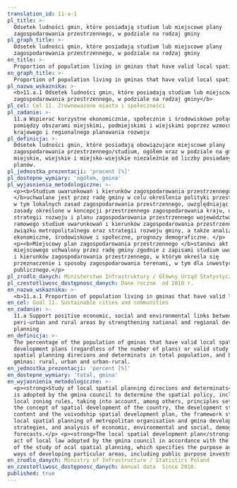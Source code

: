 ```yaml
---
translation_id: 11-a-1
pl_title: >-
  Odsetek ludności gmin, które posiadają studium lub miejscowe plany
  zagospodarowania przestrzennego, w podziale na rodzaj gminy
pl_graph_title: >-
  Odsetek ludności gmin, które posiadają studium lub miejscowe plany
  zagospodarowania przestrzennego, w podziale na rodzaj gminy
en_title: >-
  Proportion of population living in gminas that have valid local spatial development plans or valid study of local spatial planning      direcions and determinats, by type of gminas
en_graph_title: >-
  Proportion of population living in gminas that have valid local spatial development plans or valid study of local spatial planning direcions and determinats, by type of gminas
pl_nazwa_wskaznika: >-
  <b>11.a.1 Odsetek ludności gmin, które posiadają studium lub miejscowe plany
  zagospodarowania przestrzennego, w podziale na rodzaj gminy</b>
pl_cel: Cel 11. Zrównoważone miasta i społeczności
pl_zadanie: >-
  11.a Wspierać korzystne ekonomicznie, społecznie i środowiskowo połączenia
  pomiędzy obszarami miejskimi, podmiejskimi i wiejskimi poprzez wzmocnienie
  krajowego i regionalnego planowania rozwoju
pl_definicja: >-
  Odsetek ludności gmin, które posiadają obowiązujące miejscowe plany
  zagospodarowania przestrzennego/studium, ogółem oraz w podziale na gminy
  miejskie, wiejskie i miejsko-wiejskie niezależnie od liczby posiadanych
  planów.
pl_jednostka_prezentacji: 'procent [%]'
pl_dostepne_wymiary: 'ogółem, gmina'
pl_wyjasnienia_metodologiczne: >-
  <p><b>Studium uwarunkowań i kierunków zagospodarowania przestrzennego
  </b>uchwalane jest przez radę gminy w celu określenia polityki przestrzennej,
  w tym lokalnych zasad zagospodarowania przestrzennego, uwzględniając m.in.
  zasady określone w koncepcji przestrzennego zagospodarowania kraju, ustalenia
  strategii rozwoju i planu zagospodarowania przestrzennego województwa,
  ramowego studium uwarunkowań i kierunków zagospodarowania przestrzennego
  związku metropolitalnego oraz strategii rozwoju gminy, a także analizy
  ekonomiczne, środowiskowe i społeczne, prognozy demograficzne. </p>
  <p><b>Miejscowy plan zagospodarowania przestrzennego </b>stanowi akt prawa
  miejscowego uchwalony przez radę gminy zgodnie z zapisami studium uwarunkowań
  i kierunków zagospodarowania przestrzennego, w którym określa się
  przeznaczenie i sposoby zagospodarowania terenami, w tym dla inwestycji celu
  publicznego.</p>
pl_zrodlo_danych: Ministerstwo Infrastruktury / Główny Urząd Statystyczny
pl_czestotliwosc_dostępnosc_danych: Dane roczne  od 2010 r.
en_nazwa_wskaznika: >-
  <b>11.a.1 Proportion of population living in gminas that have valid local spatial development plans or valid study of local spatial planning direcions and determinats, by type of gminas</b>
en_cel: Goal 11. Sustainable cities and communities
en_zadanie: >-
  11.a Support positive economic, social and environmental links between urban,
  peri-urban and rural areas by strengthening national and regional development
  planning
en_definicja: >-
  The percentage of the population of gminas that have valid local spatial
  development plans (regardless of the number of plans) or valid study of local
  spatial planning direcions and determinats in total population, and by type of
  gminas: rural, urban and urban-rural.
en_jednostka_prezentacji: 'percent [%]'
en_dostepne_wymiary: 'total, gmina'
en_wyjasnienia_metodologiczne: >-
  <p><strong>Study of local spatial planning direcions and determinats</strong>
  is adopted by the gmina council to determine the spatial policy, including
  local zoning rules, taking into account, among others, principles set out in
  the concept of spatial development of the country, the development strategy
  content and the voivodship spatial development plan, the framework study of
  local spatial planning of metropolitan organisation and gmina development
  strategies, and analysis of economic, environmental and social, demographic
  forecasts.</p> <p><strong>The local spatial development plan</strong> is an
  act of local law adopted by the gmina council in accordance with the content
  of the study of ocal spatial planning, which specifies the purpose and the
  ways of developing particular areas, including public purpose investment.</p>
en_zrodlo_danych: Ministry of Infrastructure / Statistics Poland
en_czestotliwosc_dostępnosc_danych: Annual data  Since 2010.
published: true
---
```

